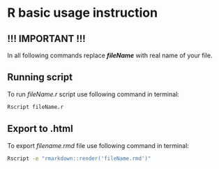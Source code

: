# R basic usage instruction

## !!! IMPORTANT !!!
In all following commands replace **_fileName_** with real name of your file.

## Running script

To run *fileName.r* script use following command in terminal:

```bash
Rscript fileName.r
```

## Export to .html

To export *filename.rmd* file use following command in terminal:

```bash
Rscript -e "rmarkdown::render('fileName.rmd')"
```
